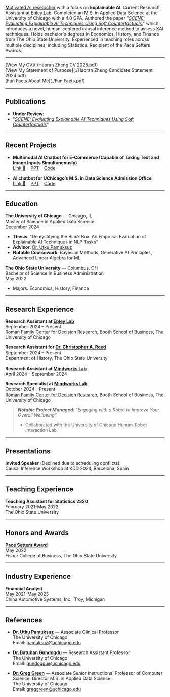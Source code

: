 [Motivated AI researcher](https://www.linkedin.com/in/haoran-zheng-04a9551ba/) with a focus on **Explainable AI**. Current Research Assistant at [Epley Lab](https://www.nicholasepley.com/). Completed an M.S. in Applied Data Science at the University of Chicago with a 4.0 GPA. Authored the paper "[*SCENE: Evaluating Explainable AI Techniques Using Soft Counterfactuals*](https://scholar.google.com/citations?hl=en&view_op=list_works&gmla=ALUCkoW2B9_cfbb3bricQPJNTxlYXIpwGfyosG2Q-s1wwWjqIZRvdeLHpzntLlOdaNDhENJ9NWGrVNKOKHR42g&user=t8z21IQAAAAJ)," which introduces a novel, human-centered causal inference method to assess XAI techniques. Holds bachelor's degrees in Economics, History, and Finance from The Ohio State University. Experienced in teaching roles across multiple disciplines, including Statistics. Recipient of the Pace Setters Awards.  

---

[View My CV](./Haoran Zheng CV 2025.pdf)  
[View My Statement of Purpose](./Haoran Zheng Candidate Statement 2024.pdf)  
[Fun Facts About Me](./Fun Facts.pdf)

---

## Publications
- **Under Review**:  
- "[*SCENE: Evaluating Explainable AI Techniques Using Soft Counterfactuals*](https://arxiv.org/abs/2408.04575)"  

---

## Recent Projects
- **Multimodal AI Chatbot for E-Commerce (Capable of Taking Text and Image Inputs Simultaneously)**  
[Link 🤖](https://multimodal-conversational-ai-e-commerce.streamlit.app/)&nbsp;&nbsp;&nbsp;&nbsp;[PPT](./GenAI_Final_Project.pdf)&nbsp;&nbsp;&nbsp;&nbsp;[Code](https://github.com/HaoranZhengRaul/Multimodal-Conversational-AI-E-commerce)

- **AI chatbot for UChicago’s M.S. in Data Science Admission Office**  
[Link 🤖](https://rag-uchicago-website.streamlit.app/)&nbsp;&nbsp;&nbsp;&nbsp;[PPT](./GenAI_Project.pdf)&nbsp;&nbsp;&nbsp;&nbsp;[Code](https://github.com/daichi6/rag-uchicago-website)  

---

## Education
**The University of Chicago** — Chicago, IL  
Master of Science in Applied Data Science  
December 2024  
- **Thesis**: "Demystifying the Black Box: An Empirical Evaluation of Explainable AI Techniques in NLP Tasks"  
- **Advisor**: [Dr. Utku Pamuksuz](https://datascience.uchicago.edu/people/utku-pamuksuz-phd/)  
- **Notable Coursework**: Bayesian Methods, Generative AI Principles, Advanced Linear Algebra for ML  

**The Ohio State University** — Columbus, OH  
Bachelor of Science in Business Administration  
May 2022  
- Majors: Economics, History, Finance

---

## Research Experience
**Research Assistant at [Epley Lab](https://www.nicholasepley.com/)**  
September 2024 – Present  
[Roman Family Center for Decision Research](https://www.chicagobooth.edu/research/roman), Booth School of Business, The University of Chicago

**Research Assistant for [Dr. Christopher A. Reed](https://history.osu.edu/people/reed.434)**  
September 2024 – Present  
Department of History, The Ohio State University  
<br>
**Research Assistant at [Mindworks Lab](https://www.chicagobooth.edu/mindworks)**  
April 2024 – September 2024  

**Research Specialist at [Mindworks Lab](https://www.chicagobooth.edu/mindworks)**  
October 2024 – Present  
[Roman Family Center for Decision Research](https://www.chicagobooth.edu/research/roman), Booth School of Business, The University of Chicago

> ***Notable Project Managed***: *"Engaging with a Robot to Improve Your Overall Wellbeing"*  
> - Collaborated with the University of Chicago Human-Robot Interaction Lab.  


---

## Presentations
**Invited Speaker** (Declined due to scheduling conflicts):  
Causal Inference Workshop at KDD 2024, Barcelona, Spain

---

## Teaching Experience
**Teaching Assistant for Statistics 2320**  
February 2021-May 2022  
The Ohio State University  

---

## Honors and Awards
**[Pace Setters Award](https://fisher.osu.edu/about/awards/pace-setters)**  
May 2022  
Fisher College of Business, The Ohio State University  

---

## Industry Experience
**Financial Analyst**  
May 2021-May 2023  
China Automotive Systems, Inc., Troy, Michigan  

---

## References
- **[Dr. Utku Pamuksuz](https://datascience.uchicago.edu/people/utku-pamuksuz-phd/)** — Associate Clinical Professor  
  The University of Chicago  
  Email: pamuksuz@uchicago.edu  

- **[Dr. Batuhan Gundogdu](https://scholar.google.com.tr/citations?hl=en&user=KcVFF0UAAAAJ&view_op=list_works&sortby=pubdate)** — Research Assistant Professor  
  The University of Chicago  
  Email: gundogdu@uchicago.edu  

- **[Dr. Greg Green](https://cs.uchicago.edu/people/greg-green/)** — Associate Senior Instructional Professor of Computer Science, Director M.S. in Applied Data Science  
  The University of Chicago  
  Email: greggreen@uchicago.edu  




